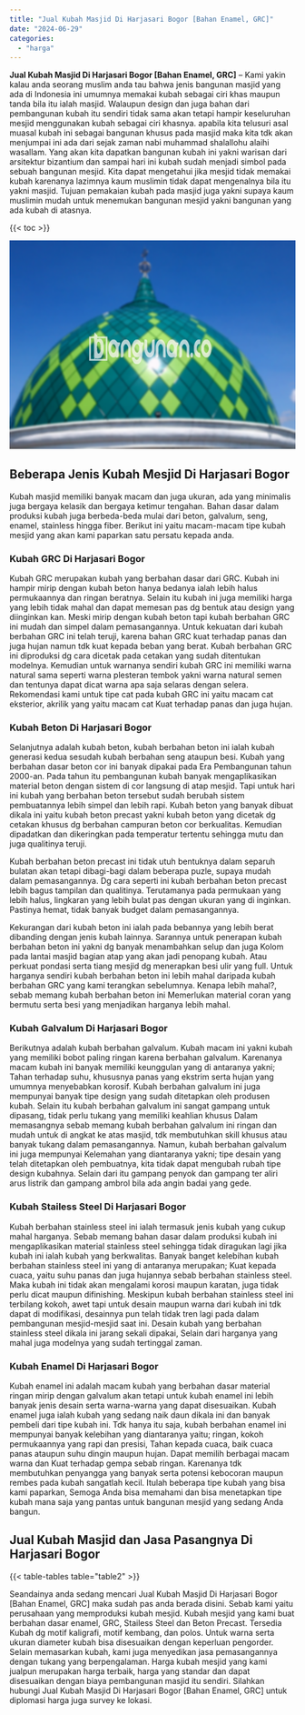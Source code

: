```yaml
---
title: "Jual Kubah Masjid Di Harjasari Bogor [Bahan Enamel, GRC]"
date: "2024-06-29"
categories: 
  - "harga"
---
```


**Jual Kubah Masjid Di Harjasari Bogor \[Bahan Enamel, GRC\]** – Kami yakin kalau anda seorang muslim anda tau bahwa jenis bangunan masjid yang ada di Indonesia ini umumnya memakai kubah sebagai ciri khas maupun tanda bila itu ialah masjid. Walaupun design dan juga bahan dari pembangunan kubah itu sendiri tidak sama akan tetapi hampir keseluruhan mesjid menggunakan kubah sebagai ciri khasnya. apabila kita telusuri asal muasal kubah ini sebagai bangunan khusus pada masjid maka kita tdk akan menjumpai ini ada dari sejak zaman nabi muhammad shalallohu alaihi wasallam. Yang akan kita dapatkan bangunan kubah ini yakni warisan dari arsitektur bizantium dan sampai hari ini kubah sudah menjadi simbol pada sebuah bangunan mesjid. Kita dapat mengetahui jika mesjid tidak memakai kubah karenanya lazimnya kaum muslimin tidak dapat mengenalnya bila itu yakni masjid. Tujuan pemakaian kubah pada masjid juga yakni supaya kaum muslimin mudah untuk menemukan bangunan mesjid yakni bangunan yang ada kubah di atasnya.

{{< toc >}}

![Jual Kubah Masjid Di Harjasari Bogor [Bahan Enamel, GRC]](/images/jual-kubah-masjid-05.png)

## Beberapa Jenis Kubah Mesjid Di Harjasari Bogor

Kubah masjid memiliki banyak macam dan juga ukuran, ada yang minimalis juga bergaya kelasik dan bergaya ketimur tengahan. Bahan dasar dalam produksi kubah juga berbeda-beda mulai dari beton, galvalum, seng, enamel, stainless hingga fiber. Berikut ini yaitu macam-macam tipe kubah mesjid yang akan kami paparkan satu persatu kepada anda.

### Kubah GRC Di Harjasari Bogor

Kubah GRC merupakan kubah yang berbahan dasar dari GRC. Kubah ini hampir mirip dengan kubah beton hanya bedanya ialah lebih halus permukaannya dan ringan beratnya. Selain itu kubah ini juga memiliki harga yang lebih tidak mahal dan dapat memesan pas dg bentuk atau design yang diinginkan kan. Meski mirip dengan kubah beton tapi kubah berbahan GRC ini mudah dan simpel dalam pemasangannya. Untuk kekuatan dari kubah berbahan GRC ini telah teruji, karena bahan GRC kuat terhadap panas dan juga hujan namun tdk kuat kepada beban yang berat. Kubah berbahan GRC ini diproduksi dg cara dicetak pada cetakan yang sudah ditentukan modelnya. Kemudian untuk warnanya sendiri kubah GRC ini memiliki warna natural sama seperti warna plesteran tembok yakni warna natural semen dan tentunya dapat dicat warna apa saja selaras dengan selera. Rekomendasi kami untuk tipe cat pada kubah GRC ini yaitu macam cat eksterior, akrilik yang yaitu macam cat Kuat terhadap panas dan juga hujan.

### Kubah Beton Di Harjasari Bogor

Selanjutnya adalah kubah beton, kubah berbahan beton ini ialah kubah generasi kedua sesudah kubah berbahan seng ataupun besi. Kubah yang berbahan dasar beton cor ini banyak dipakai pada Era Pembangunan tahun 2000-an. Pada tahun itu pembangunan kubah banyak mengaplikasikan material beton dengan sistem di cor langsung di atap mesjid. Tapi untuk hari ini kubah yang berbahan beton tersebut sudah berubah sistem pembuatannya lebih simpel dan lebih rapi. Kubah beton yang banyak dibuat dikala ini yaitu kubah beton precast yakni kubah beton yang dicetak dg cetakan khusus dg berbahan campuran beton cor berkualitas. Kemudian dipadatkan dan dikeringkan pada temperatur tertentu sehingga mutu dan juga qualitinya teruji.

Kubah berbahan beton precast ini tidak utuh bentuknya dalam separuh bulatan akan tetapi dibagi-bagi dalam beberapa puzle, supaya mudah dalam pemasangannya. Dg cara seperti ini kubah berbahan beton precast lebih bagus tampilan dan qualitinya. Terutamanya pada permukaan yang lebih halus, lingkaran yang lebih bulat pas dengan ukuran yang di inginkan. Pastinya hemat, tidak banyak budget dalam pemasangannya.

Kekurangan dari kubah beton ini ialah pada bebannya yang lebih berat dibanding dengan jenis kubah lainnya. Sarannya untuk penerapan kubah berbahan beton ini yakni dg banyak menambahkan selup dan juga Kolom pada lantai masjid bagian atap yang akan jadi penopang kubah. Atau perkuat pondasi serta tiang mesjid dg menerapkan besi ulir yang full. Untuk harganya sendiri kubah berbahan beton ini lebih mahal daripada kubah berbahan GRC yang kami terangkan sebelumnya. Kenapa lebih mahal?, sebab memang kubah berbahan beton ini Memerlukan material coran yang bermutu serta besi yang menjadikan harganya lebih mahal.

### Kubah Galvalum Di Harjasari Bogor

Berikutnya adalah kubah berbahan galvalum. Kubah macam ini yakni kubah yang memiliki bobot paling ringan karena berbahan galvalum. Karenanya macam kubah ini banyak memiliki keunggulan yang di antaranya yakni; Tahan terhadap suhu, khususnya panas yang ekstrim serta hujan yang umumnya menyebabkan korosif. Kubah berbahan galvalum ini juga mempunyai banyak tipe design yang sudah ditetapkan oleh produsen kubah. Selain itu kubah berbahan galvalum ini sangat gampang untuk dipasang, tidak perlu tukang yang memiliki keahlian khusus Dalam memasangnya sebab memang kubah berbahan galvalum ini ringan dan mudah untuk di angkat ke atas masjid, tdk membutuhkan skill khusus atau banyak tukang dalam pemasangannya. Namun, kubah berbahan galvalum ini juga mempunyai Kelemahan yang diantaranya yakni; tipe desain yang telah ditetapkan oleh pembuatnya, kita tidak dapat mengubah rubah tipe design kubahnya. Selain dari itu gampang penyok dan gampang ter aliri arus listrik dan gampang ambrol bila ada angin badai yang gede.

### Kubah Stailess Steel Di Harjasari Bogor

Kubah berbahan stainless steel ini ialah termasuk jenis kubah yang cukup mahal harganya. Sebab memang bahan dasar dalam produksi kubah ini mengaplikasikan material stainless steel sehingga tidak diragukan lagi jika kubah ini ialah kubah yang berkwalitas. Banyak banget kelebihan kubah berbahan stainless steel ini yang di antaranya merupakan; Kuat kepada cuaca, yaitu suhu panas dan juga hujannya sebab berbahan stainless steel. Maka kubah ini tidak akan mengalami korosi maupun karatan, juga tidak perlu dicat maupun difinishing. Meskipun kubah berbahan stainless steel ini terbilang kokoh, awet tapi untuk desain maupun warna dari kubah ini tdk dapat di modifikasi, desainnya pun telah tidak tren lagi pada dalam pembangunan mesjid-mesjid saat ini. Desain kubah yang berbahan stainless steel dikala ini jarang sekali dipakai, Selain dari harganya yang mahal juga modelnya yang sudah tertinggal zaman.

### Kubah Enamel Di Harjasari Bogor

Kubah enamel ini adalah macam kubah yang berbahan dasar material ringan mirip dengan galvalum akan tetapi untuk kubah enamel ini lebih banyak jenis desain serta warna-warna yang dapat disesuaikan. Kubah enamel juga ialah kubah yang sedang naik daun dikala ini dan banyak pembeli dari tipe kubah ini. Tdk hanya itu saja, kubah berbahan enamel ini mempunyai banyak kelebihan yang diantaranya yaitu; ringan, kokoh permukaannya yang rapi dan presisi, Tahan kepada cuaca, baik cuaca panas ataupun suhu dingin maupun hujan. Dapat memilih berbagai macam warna dan Kuat terhadap gempa sebab ringan. Karenanya tdk membutuhkan penyangga yang banyak serta potensi kebocoran maupun rembes pada kubah sangatlah kecil. Itulah beberapa tipe kubah yang bisa kami paparkan, Semoga Anda bisa memahami dan bisa menetapkan tipe kubah mana saja yang pantas untuk bangunan mesjid yang sedang Anda bangun.

## Jual Kubah Masjid dan Jasa Pasangnya Di Harjasari Bogor

{{< table-tables table="table2" >}}

Seandainya anda sedang mencari Jual Kubah Masjid Di Harjasari Bogor \[Bahan Enamel, GRC\] maka sudah pas anda berada disini. Sebab kami yaitu perusahaan yang memproduksi kubah mesjid. Kubah mesjid yang kami buat berbahan dasar enamel, GRC, Stailess Steel dan Beton Precast. Tersedia Kubah dg motif kaligrafi, motif kembang, dan polos. Untuk warna serta ukuran diameter kubah bisa disesuaikan dengan keperluan pengorder. Selain memasarkan kubah, kami juga menyedikan jasa pemasangannya dengan tukang yang berpengalaman. Harga kubah mesjid yang kami jualpun merupakan harga terbaik, harga yang standar dan dapat disesuaikan dengan biaya pembangunan masjid itu sendiri. Silahkan hubungi Jual Kubah Masjid Di Harjasari Bogor \[Bahan Enamel, GRC\] untuk diplomasi harga juga survey ke lokasi.
